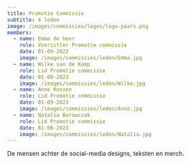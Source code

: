 ```yaml
---
title: Promotie Commissie
subtitle: 4 leden
image: /images/commissies/logos/logo-paars.png
members:
  - name: Emma de heer
    role: Voorzitter Promotie commissie
    date: 01-09-2022
    image: /images/commissies/leden/Emma.jpg
  - name: Wilke van de Kamp
    role: Lid Promotie commissie
    date: 01-09-2023
    image: /images/commissies/leden/Wilke.jpg
  - name: Anne Kossen
    role: Lid Promotie commissie
    date: 01-09-2023
    image: /images/commissies/leden/Anne.jpg
  - name: Natalia Borowczak
    role: Lid Promotie commissie
    date: 01-06-2023
    image: /images/commissies/leden/Natalia.jpg
---
```


De mensen achter de social-media designs, teksten en merch.